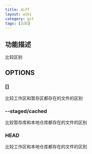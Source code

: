 ```yaml
---
title: diff
layout: wiki
category: git
tags: [比较]
---
```


## 功能描述

比较区别

## OPTIONS

### []

比较工作区和暂存区都存在的文件的区别

### --staged/cached

比较暂存库和本地仓库都存在的文件的区别

### HEAD

比较工作区和本地仓库都存在的文件的区别